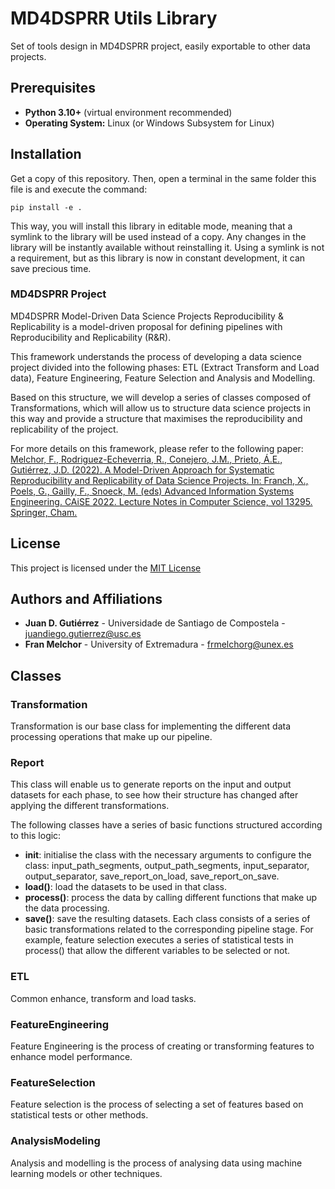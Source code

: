 # MD4DSPRR Utils Library

Set of tools design in MD4DSPRR project, easily exportable to other data projects.

## Prerequisites
- **Python 3.10+** (virtual environment recommended)
- **Operating System:** Linux (or Windows Subsystem for Linux)

## Installation

Get a copy of this repository. Then, open a terminal in the same folder this file is and execute the command:

```shell
pip install -e .
```

This way, you will install this library in editable mode, meaning that a symlink to the library will be used instead of a copy. Any changes in the library will be instantly available without reinstalling it. Using a symlink is not a requirement, but as this library is now in constant development, it can save precious time.

### MD4DSPRR Project

MD4DSPRR Model-Driven Data Science Projects Reproducibility & Replicability is a model-driven proposal for defining pipelines with Reproducibility and Replicability (R&R). 

This framework understands the process of developing a data science project divided into the following phases: ETL (Extract Transform and Load data), Feature Engineering, Feature Selection and Analysis and Modelling.

Based on this structure, we will develop a series of classes composed of Transformations, which will allow us to structure data science projects in this way and provide a structure that maximises the reproducibility and replicability of the project.

For more details on this framework, please refer to the following paper: [Melchor, F., Rodriguez-Echeverria, R., Conejero, J.M., Prieto, Á.E., Gutiérrez, J.D. (2022). A Model-Driven Approach for Systematic Reproducibility and Replicability of Data Science Projects. In: Franch, X., Poels, G., Gailly, F., Snoeck, M. (eds) Advanced Information Systems Engineering. CAiSE 2022. Lecture Notes in Computer Science, vol 13295. Springer, Cham.](https://doi.org/10.1007/978-3-031-07472-1_9)

## License
This project is licensed under the [MIT License](https://github.com/i3uex/apitep_utils/blob/main/LICENSE.md)

## Authors and Affiliations
- __Juan D. Gutiérrez__ - Universidade de Santiago de Compostela - [juandiego.gutierrez@usc.es](mailto:juandiego.gutierrez@usc.es)
- __Fran Melchor__ - University of Extremadura - [frmelchorg@unex.es](mailto:frmelchorg@unex.es)

## Classes

### Transformation
Transformation is our base class for implementing the different data processing operations that make up our pipeline.

### Report
This class will enable us to generate reports on the input and output datasets for each phase, to see how their structure has changed after applying the different transformations.

The following classes have a series of basic functions structured according to this logic:

- __init__: initialise the class with the necessary arguments to configure the class: input_path_segments, output_path_segments, input_separator, output_separator, save_report_on_load, save_report_on_save.
- __load()__: load the datasets to be used in that class.
- __process()__: process the data by calling different functions that make up the data processing.
- __save()__: save the resulting datasets.
Each class consists of a series of basic transformations related to the corresponding pipeline stage. For example, feature selection executes a series of statistical tests in process() that allow the different variables to be selected or not.

### ETL

Common enhance, transform and load tasks.

### FeatureEngineering

Feature Engineering is the process of creating or transforming features to enhance model performance.

### FeatureSelection

Feature selection is the process of selecting a set of features based on statistical tests or other methods.

### AnalysisModeling

Analysis and modelling is the process of analysing data using machine learning models or other techniques.
